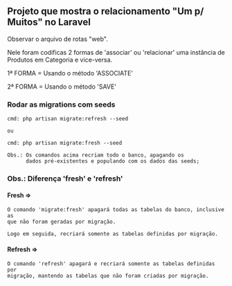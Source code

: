 ## Projeto que mostra o relacionamento "Um p/ Muitos" no Laravel

Observar o arquivo de rotas "web".

Nele foram codificas 2 formas de 'associar' ou 'relacionar' uma
instância de Produtos em Categoria e vice-versa.

1ª FORMA = Usando o método 'ASSOCIATE' 

2ª FORMA = Usando o método 'SAVE'

### Rodar as migrations com seeds

    cmd: php artisan migrate:refresh --seed

    ou

    cmd: php artisan migrate:fresh --seed

    Obs.: Os comandos acima recriam todo o banco, apagando os 
          dados pré-existentes e populando com os dados das seeds;

### Obs.: Diferença 'fresh' e 'refresh'

#### Fresh => 
    O comando 'migrate:fresh' apagará todas as tabelas do banco, inclusive as 
    que não foram geradas por migração. 
    
    Logo em seguida, recriará somente as tabelas definidas por migração. 

#### Refresh =>

    O comando 'refresh' apagará e recriará somente as tabelas definidas por 
    migração, mantendo as tabelas que não foram criadas por migração.